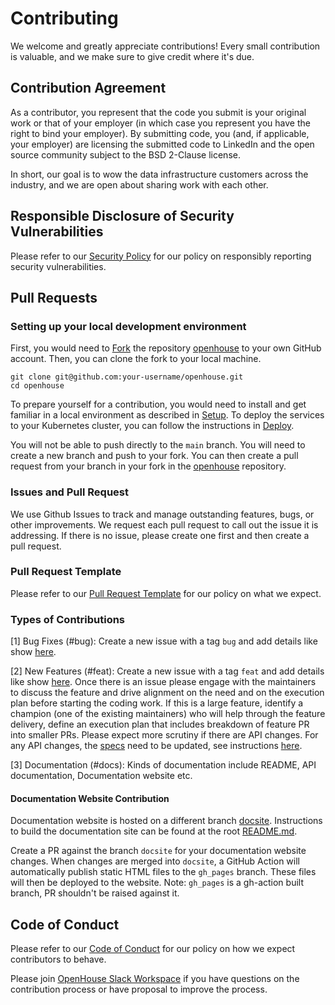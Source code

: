 # Contributing

We welcome and greatly appreciate contributions! Every small contribution is valuable, and we make sure to give credit 
where it's due.

## Contribution Agreement

As a contributor, you represent that the code you submit is your original work or that of your employer (in which case 
you represent you have the right to bind your employer).  By submitting code, you (and, if applicable, your employer) 
are licensing the submitted code to LinkedIn and the open source community subject to the BSD 2-Clause license.

In short, our goal is to wow the data infrastructure customers across the industry, and we are open about sharing work 
with each other.

## Responsible Disclosure of Security Vulnerabilities

Please refer to our [Security Policy](SECURITY.md) for our policy on responsibly reporting security vulnerabilities.

## Pull Requests

### Setting up your local development environment

First, you would need to [Fork](https://help.github.com/articles/about-forks/) the repository [openhouse](https://github.com/linkedin/openhouse) 
to your own GitHub account. Then, you can clone the fork to your local machine.

```
git clone git@github.com:your-username/openhouse.git 
cd openhouse
```

To prepare yourself for a contribution, you would need to install and get familiar in a local environment as 
described in [Setup](SETUP.md). To deploy the services to your Kubernetes cluster, you can follow the instructions in
[Deploy](DEPLOY.md).

You will not be able to push directly to the `main` branch. You will need to create a new branch and push to your fork.
You can then create a pull request from your branch in your fork in the [openhouse](https://github.com/linkedin/openhouse)
repository.

### Issues and Pull Request

We use Github Issues to track and manage outstanding features, bugs, or other improvements. We request each pull request
to call out the issue it is addressing. If there is no issue, please create one first and then create a pull request.

### Pull Request Template

Please refer to our [Pull Request Template](.github/pull_request_template.md) for our policy on what we expect.

### Types of Contributions

[1] Bug Fixes (#bug): Create a new issue with a tag `bug` and add details like show [here](.github/ISSUE_TEMPLATE/bug_report_template.md). 

[2] New Features (#feat): Create a new issue with a tag `feat` and add details like show [here](.github/ISSUE_TEMPLATE/feature_request_template.md).
Once there is an issue please engage with the maintainers to discuss the feature and drive alignment on the need and on 
the execution plan before starting the coding work. If this is a large feature, identify a champion (one of the existing
maintainers) who will help through the feature delivery, define an execution plan that includes breakdown of feature 
PR into smaller PRs. Please expect more scrutiny if there are API changes. For any API changes, the [specs](docs/specs) need
to be updated, see instructions [here](docs/specs/README.md).

[3] Documentation (#docs): Kinds of documentation include README, API documentation, Documentation website etc.

#### Documentation Website Contribution

Documentation website is hosted on a different branch [docsite](https://github.com/linkedin/openhouse/tree/docsite). Instructions to build the documentation site
can be found at the root [README.md](https://github.com/linkedin/openhouse/blob/docsite/README.md). 

Create a PR against the branch `docsite` for your documentation website changes. When changes are merged into `docsite`, a GitHub Action will automatically publish static HTML files to the `gh_pages` branch. These files will then be deployed to the website. Note: `gh_pages` is a gh-action built branch, PR shouldn't be raised against it.


## Code of Conduct

Please refer to our [Code of Conduct](CODE_OF_CONDUCT.md) for our policy on how we expect contributors to behave.

Please join [OpenHouse Slack Workspace](https://join.slack.com/t/openhouse-bap9266/shared_invite/zt-2bsi0t8pi-wUOeDvQr8j8d5yl3X8WQJQ)
if you have questions on the contribution process or have proposal to improve the process.